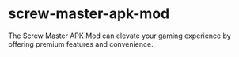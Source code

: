 # screw-master-apk-mod
The Screw Master APK Mod can elevate your gaming experience by offering premium features and convenience.

